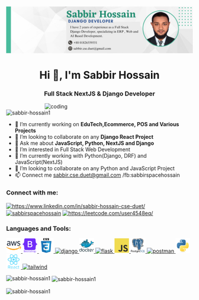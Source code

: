 ![logo](https://github.com/Sabbir-hossain1/Sabbir-hossain1/blob/main/profil%20banner.jpeg)
<h1 align="center">Hi 👋, I'm Sabbir Hossain</h1>
<h3 align="center">Full Stack NextJS & Django Developer</h3>
<img align="right" alt="coding" width="400" src="https://media1.tenor.com/images/cd37fa49c983ac905df0016fd5b6a2ee/tenor.gif?itemid=13165216" />

<p align="left"> <img src="https://komarev.com/ghpvc/?username=sabbir-hossain1&label=Profile%20views&color=0e75b6&style=flat" alt="sabbir-hossain1" /> </p>

- 🔭 I’m currently working on **EduTech,Ecommerce, POS and Various Projects**
- 👯 I’m looking to collaborate on any **Django React Project**
- 💬 Ask me about **JavaScript, Python, NextJS and Django**
- 👀 I’m interested in Full Stack Web Development
- 🌱 I’m currently working with Python(Django, DRF) and JavaScript(NextJS)
- 💞️ I’m looking to collaborate on any Python and JavaScript Project 
- 📫 Connect me sabbir.cse.duet@gmail.com /fb:sabbirspacehossain

<h3 align="left">Connect with me:</h3>
<p align="left">
<a href="https://linkedin.com/in/https://www.linkedin.com/in/sabbir-hossain-cse-duet/" target="blank"><img align="center" src="https://raw.githubusercontent.com/rahuldkjain/github-profile-readme-generator/master/src/images/icons/Social/linked-in-alt.svg" alt="https://www.linkedin.com/in/sabbir-hossain-cse-duet/" height="30" width="40" /></a>
<a href="https://fb.com/sabbirspacehossain" target="blank"><img align="center" src="https://raw.githubusercontent.com/rahuldkjain/github-profile-readme-generator/master/src/images/icons/Social/facebook.svg" alt="sabbirspacehossain" height="30" width="40" /></a>
<a href="https://www.leetcode.com/https://leetcode.com/user4548eq/" target="blank"><img align="center" src="https://raw.githubusercontent.com/rahuldkjain/github-profile-readme-generator/master/src/images/icons/Social/leet-code.svg" alt="https://leetcode.com/user4548eq/" height="30" width="40" /></a>
</p>

<h3 align="left">Languages and Tools:</h3>
<p align="left"> <a href="https://aws.amazon.com" target="_blank" rel="noreferrer"> <img src="https://raw.githubusercontent.com/devicons/devicon/master/icons/amazonwebservices/amazonwebservices-original-wordmark.svg" alt="aws" width="40" height="40"/> </a> <a href="https://getbootstrap.com" target="_blank" rel="noreferrer"> <img src="https://raw.githubusercontent.com/devicons/devicon/master/icons/bootstrap/bootstrap-plain-wordmark.svg" alt="bootstrap" width="40" height="40"/> <a href="https://www.w3schools.com/css/" target="_blank" rel="noreferrer"> <img src="https://raw.githubusercontent.com/devicons/devicon/master/icons/css3/css3-original-wordmark.svg" alt="css3" width="40" height="40"/> </a> <a href="https://www.djangoproject.com/" target="_blank" rel="noreferrer"> <img src="https://cdn.worldvectorlogo.com/logos/django.svg" alt="django" width="40" height="40"/> </a> <a href="https://www.docker.com/" target="_blank" rel="noreferrer"> <img src="https://raw.githubusercontent.com/devicons/devicon/master/icons/docker/docker-original-wordmark.svg" alt="docker" width="40" height="40"/> </a>  <a href="https://flask.palletsprojects.com/" target="_blank" rel="noreferrer"> <img src="https://www.vectorlogo.zone/logos/pocoo_flask/pocoo_flask-icon.svg" alt="flask" width="40" height="40"/> </a>  </a> <a href="https://developer.mozilla.org/en-US/docs/Web/JavaScript" target="_blank" rel="noreferrer"> <img src="https://raw.githubusercontent.com/devicons/devicon/master/icons/javascript/javascript-original.svg" alt="javascript" width="40" height="40"/> </a> <a href="https://www.postgresql.org" target="_blank" rel="noreferrer"> <img src="https://raw.githubusercontent.com/devicons/devicon/master/icons/postgresql/postgresql-original-wordmark.svg" alt="postgresql" width="40" height="40"/> </a> <a href="https://postman.com" target="_blank" rel="noreferrer"> <img src="https://www.vectorlogo.zone/logos/getpostman/getpostman-icon.svg" alt="postman" width="40" height="40"/> </a> <a href="https://www.python.org" target="_blank" rel="noreferrer"> <img src="https://raw.githubusercontent.com/devicons/devicon/master/icons/python/python-original.svg" alt="python" width="40" height="40"/> </a>  <a href="https://reactjs.org/" target="_blank" rel="noreferrer"> <img src="https://raw.githubusercontent.com/devicons/devicon/master/icons/react/react-original-wordmark.svg" alt="react" width="40" height="40"/> </a>  <a href="https://tailwindcss.com/" target="_blank" rel="noreferrer"> <img src="https://www.vectorlogo.zone/logos/tailwindcss/tailwindcss-icon.svg" alt="tailwind" width="40" height="40"/> </a> </p>

<p><img align="left" src="https://github-readme-stats.vercel.app/api/top-langs?username=sabbir-hossain1&show_icons=true&locale=en&layout=compact" alt="sabbir-hossain1" /></p>

<p>&nbsp;<img align="center" src="https://github-readme-stats.vercel.app/api?username=sabbir-hossain1&show_icons=true&locale=en" alt="sabbir-hossain1" /></p>

<p><img align="center" src="https://github-readme-streak-stats.herokuapp.com/?user=sabbir-hossain1&" alt="sabbir-hossain1" /></p>
